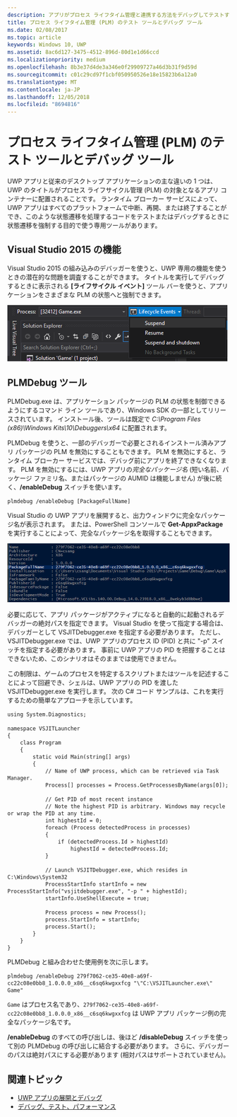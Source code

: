 ```yaml
---
description: アプリがプロセス ライフタイム管理と連携する方法をデバッグしてテストするためのツールと手法。
title: プロセス ライフタイム管理 (PLM) のテスト ツールとデバッグ ツール
ms.date: 02/08/2017
ms.topic: article
keywords: Windows 10, UWP
ms.assetid: 8ac6d127-3475-4512-896d-80d1e1d66ccd
ms.localizationpriority: medium
ms.openlocfilehash: 8b3e37d4de3a346e0f29909727a46d3b31f9d59d
ms.sourcegitcommit: c01c29cd97f1cbf050950526e18e15823b6a12a0
ms.translationtype: MT
ms.contentlocale: ja-JP
ms.lasthandoff: 12/05/2018
ms.locfileid: "8694816"
---
```

# <a name="testing-and-debugging-tools-for-process-lifetime-management-plm"></a>プロセス ライフタイム管理 (PLM) のテスト ツールとデバッグ ツール

UWP アプリと従来のデスクトップ アプリケーションの主な違いの 1 つは、UWP のタイトルがプロセス ライフサイクル管理 (PLM) の対象となるアプリ コンテナーに配置されることです。 ランタイム ブローカー サービスによって、UWP アプリはすべてのプラットフォームで中断、再開、または終了することができ、このような状態遷移を処理するコードをテストまたはデバッグするときに状態遷移を強制する目的で使う専用ツールがあります。

## <a name="features-in-visual-studio-2015"></a>Visual Studio 2015 の機能

Visual Studio 2015 の組み込みのデバッガーを使うと、UWP 専用の機能を使うときの潜在的な問題を調査することができます。 タイトルを実行してデバッグするときに表示される **[ライフサイクル イベント]** ツール バーを使うと、アプリケーションをさまざまな PLM の状態へと強制できます。

![[ライフサイクル イベント] ツールバー](images/gs-debug-uwp-apps-001.png)

## <a name="the-plmdebug-tool"></a>PLMDebug ツール

PLMDebug.exe は、アプリケーション パッケージの PLM の状態を制御できるようにするコマンド ライン ツールであり、Windows SDK の一部としてリリースされています。 インストール後、ツールは既定で *C:\Program Files (x86)\Windows Kits\10\Debuggers\x64* に配置されます。 

PLMDebug を使うと、一部のデバッガーで必要とされるインストール済みアプリ パッケージの PLM を無効にすることもできます。 PLM を無効にすると、ランタイム ブローカー サービスでは、デバッグ前にアプリを終了できなくなります。 PLM を無効にするには、UWP アプリの*完全なパッケージ名* (短い名前、パッケージ ファミリ名、またはパッケージの AUMID は機能しません) が後に続く、**/enableDebug** スイッチを使います。

```
plmdebug /enableDebug [PackageFullName]
```

Visual Studio の UWP アプリを展開すると、出力ウィンドウに完全なパッケージ名が表示されます。 または、PowerShell コンソールで **Get-AppxPackage** を実行することによって、完全なパッケージ名を取得することもできます。

![Get-AppxPackage の実行](images/gs-debug-uwp-apps-003.png)

必要に応じて、アプリ パッケージがアクティブになると自動的に起動されるデバッガーの絶対パスを指定できます。 Visual Studio を使って指定する場合は、デバッガーとして VSJITDebugger.exe を指定する必要があります。 ただし、VSJITDebugger.exe では、UWP アプリのプロセス ID (PID) と共に "-p" スイッチを指定する必要があります。 事前に UWP アプリの PID を把握することはできないため、このシナリオはそのままでは使用できません。

この制限は、ゲームのプロセスを特定するスクリプトまたはツールを記述することによって回避でき、シェルは、UWP アプリの PID を渡した VSJITDebugger.exe を実行します。 次の C# コード サンプルは、これを実行するための簡単なアプローチを示しています。

```
using System.Diagnostics;

namespace VSJITLauncher
{
    class Program
    {
        static void Main(string[] args)
        {
            // Name of UWP process, which can be retrieved via Task Manager.
            Process[] processes = Process.GetProcessesByName(args[0]);

            // Get PID of most recent instance
            // Note the highest PID is arbitrary. Windows may recycle or wrap the PID at any time.
            int highestId = 0;
            foreach (Process detectedProcess in processes)
            {
                if (detectedProcess.Id > highestId)
                    highestId = detectedProcess.Id;
            }

            // Launch VSJITDebugger.exe, which resides in C:\Windows\System32
            ProcessStartInfo startInfo = new ProcessStartInfo("vsjitdebugger.exe", "-p " + highestId);
            startInfo.UseShellExecute = true;

            Process process = new Process();
            process.StartInfo = startInfo;
            process.Start();
        }
    }
}
```

PLMDebug と組み合わせた使用例を次に示します。

```
plmdebug /enableDebug 279f7062-ce35-40e8-a69f-cc22c08e0bb8_1.0.0.0_x86__c6sq6kwgxxfcg "\"C:\VSJITLauncher.exe\" Game"
```
`Game` はプロセス名であり、`279f7062-ce35-40e8-a69f-cc22c08e0bb8_1.0.0.0_x86__c6sq6kwgxxfcg` は UWP アプリ パッケージ例の完全なパッケージ名です。

**/enableDebug** のすべての呼び出しは、後ほど **/disableDebug** スイッチを使って別の PLMDebug の呼び出しに結合する必要があります。 さらに、デバッガーのパスは絶対パスにする必要があります (相対パスはサポートされていません)。

## <a name="related-topics"></a>関連トピック
- [UWP アプリの展開とデバッグ](deploying-and-debugging-uwp-apps.md)
- [デバッグ、テスト、パフォーマンス](index.md)
